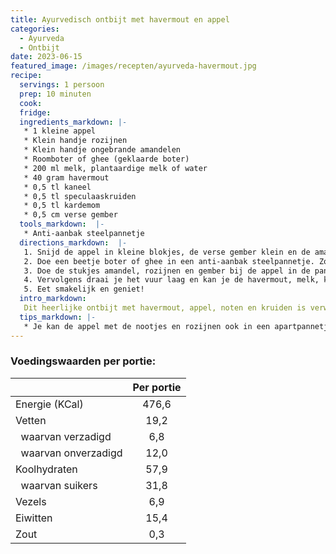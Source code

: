 ```yaml
---
title: Ayurvedisch ontbijt met havermout en appel
categories:
  - Ayurveda
  - Ontbijt
date: 2023-06-15
featured_image: /images/recepten/ayurveda-havermout.jpg
recipe:
  servings: 1 persoon
  prep: 10 minuten
  cook:
  fridge:
  ingredients_markdown: |-
   * 1 kleine appel
   * Klein handje rozijnen
   * Klein handje ongebrande amandelen
   * Roomboter of ghee (geklaarde boter)
   * 200 ml melk, plantaardige melk of water
   * 40 gram havermout
   * 0,5 tl kaneel
   * 0,5 tl speculaaskruiden
   * 0,5 tl kardemom
   * 0,5 cm verse gember
  tools_markdown:  |-
   * Anti-aanbak steelpannetje
  directions_markdown:  |-
   1. Snijd de appel in kleine blokjes, de verse gember klein en de amandelen in kleine stukjes.
   2. Doe een beetje boter of ghee in een anti-aanbak steelpannetje. Zodra de boter gesmolten is kan je de appel erbij doen met de kaneel. Laat dit een paar minuten bakken op middelhoog vuur zodat de appel lekker zacht wordt.
   3. Doe de stukjes amandel, rozijnen en gember bij de appel in de pan. Laat dit 1-2 minuutjes meebakken.
   4. Vervolgens draai je het vuur laag en kan je de havermout, melk, kardemom en speculaaskruiden erbij doen. Breng de melk zachtjes aan de kook en laat dan zachtjes doorkoken totdat de havermout de melk heeft opgenomen en het een zacht, beetje plakkerig geheel is. Je kan het zo 'vloeibaar' of 'vast' laten koken als je zelf lekker vindt. 
   5. Eet smakelijk en geniet! 
  intro_markdown: 
   Dit heerlijke ontbijt met havermout, appel, noten en kruiden is verwarmend voor je lichaam. Volgens <a href="https://nl.wikipedia.org/wiki/Ayurveda" target="_blank">Ayurveda</a> is dit ontbijt heel geschikt voor mensen met een Vata constitutie of een Vata disbalans. Als je vaak last hebt van een opgeblazen buik en darmklachten, vaak koude handen en voeten en een droge huid hebt, je ontspannen moeilijk vindt en je een beetje chaotisch en ongestructueerd bent, kan het zijn dat je een onbalans hebt in Vata. Door je te *Voeden, Verwarmen en Kalmeren* help je jezelf weer in balans te komen. Dit kan door regelmatig te eten, warm en geen droge dingen te eten, en door af en toe een lekker warm bad te nemen. Door kruiden toe te voegen aan je eten, je eten te verwarmen en geen te droog voedsel te eten help je je spijsvertering met het goed verteren van het voedsel, zodat je minder last hebt van een opgeblazen buik, buikpijn en kan je weer wat vaker naar de wc! Dit ontbijt is zeker een goede start van je dag. Start je dag met een glas warm water, en daarna dit gerecht. Het is een complete en voedende maaltijd, doordat er naast havermout en melk ook nog gebakken appel, verschillende kruiden, geklaarde boter en amandelen aan zijn toegevoegd. Door dit rustig te bereiden en op te eten 's ochtends heb je ook nog eens een heerlijk mindful momentje met jezelf voordat je de hectiek van de dag in stapt. En bovenal, ik vind het echt erg lekker! 
  tips_markdown: |-
   * Je kan de appel met de nootjes en rozijnen ook in een apartpannetje bakken als je het niet wilt mengen met de havermout. 
---
```


### Voedingswaarden per portie:

|                            |   Per portie  | 
|----------------------------|:-------------:|
| Energie (KCal)             |     476,6     |
| Vetten                     |      19,2     |  
| &nbsp; waarvan verzadigd   |       6,8     |
| &nbsp; waarvan onverzadigd |      12,0     |
| Koolhydraten               |      57,9     |
| &nbsp; waarvan suikers     |      31,8     |
| Vezels                     |       6,9     |
| Eiwitten                   |      15,4     |
| Zout                       |       0,3     |